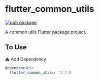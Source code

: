 # flutter_common_utils

[![pub package](https://img.shields.io/pub/v/flutter_common_utils.svg)](https://pub.dartlang.org/packages/flutter_common_utils)

A common utils Flutter package project.

## To Use 
⚠️ Add Dependency

```yaml
dependencies:
  flutter_common_utils: ^1.1.0
```
